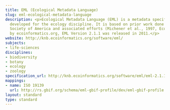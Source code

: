 ```yaml
---
title: EML (Ecological Metadata Language)
slug: eml-ecological-metadata-language
description: <p>Ecological Metadata Language (EML) is a metadata specification particularly
  developed for the ecology discipline. It is based on prior work done by the Ecological
  Society of America and associated efforts (Michener et al., 1997, Ecological Applications).</p><p>Sponsored
  by ecoinformatics.org, EML Version 2.1.1 was released in 2011.</p>
website: http://knb.ecoinformatics.org/software/eml/
subjects:
- life-sciences
disciplines:
- biodiversity
- botany
- ecology
- zoology
specification_url: http://knb.ecoinformatics.org/software/eml/eml-2.1.1/index.html
mappings:
- name: ISO 19139
  url: http://rs.gbif.org/schema/eml-gbif-profile/dev/eml-gbif-profile.xsd
layout: standard
type: standard
---
```


